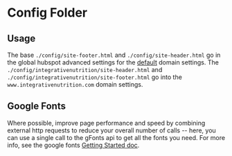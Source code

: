 # Config Folder

## Usage

The base `./config/site-footer.html` and `./config/site-header.html` go in the global hubspot advanced settings for the [default](https://app.hubspot.com/settings/23273748/website/pages/all-domains/page-templates) domain settings. The `./config/integrativenutrition/site-header.html` and `./config/integrativenutrition/site-footer.html` go into the `www.integrativenutrition.com` domain settings.

## Google Fonts

Where possible, improve page performance and speed by combining external http requests to reduce your overall number of calls -- here, you can use a single call to the gFonts api to get all the fonts you need. For more info, see the google fonts [Getting Started doc](https://developers.google.com/fonts/docs/getting_started).
